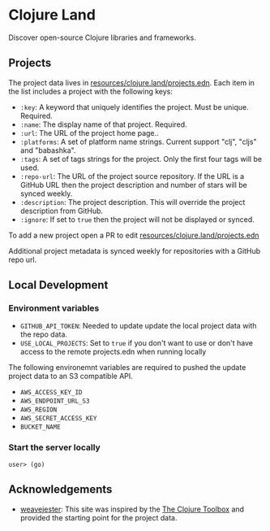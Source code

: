# Clojure Land

Discover open-source Clojure libraries and frameworks.

## Projects

The project data lives in [resources/clojure.land/projects.edn](./resources/clojure.land/projects.edn).  Each item in the list includes a project with the following keys:
- `:key`: A keyword that uniquely identifies the project. Must be unique. Required.
- `:name`: The display name of that project. Required.
- `:url`: The URL of the project home page..
- `:platforms`: A set of platform name strings. Current support "clj", "cljs" and "babashka".
- `:tags`: A set of tags strings for the project.  Only the first four tags will be used.
- `:repo-url`: The URL of the project source repository. If the URL is a GitHub URL then
  the project description and number of stars will be synced weekly.
- `:description`: The project description.  This will override the project description from GitHub.
- `:ignore`:  If set to `true` then the project will not be displayed or synced.

To add a new project open a PR to edit  [resources/clojure.land/projects.edn](./resources/clojure.land/projects.edn)

Additional project metadata is synced weekly for repositories with a GitHub repo url.

## Local Development

### Environment variables

- `GITHUB_API_TOKEN`: Needed to update update the local project data with the repo data.
- `USE_LOCAL_PROJECTS`: Set to `true` if you don't want to use or don't have access to the
  remote projects.edn when running locally

The following environemnt variables are required to pushed the update project data to an S3 compatible API.
 - `AWS_ACCESS_KEY_ID`
 - `AWS_ENDPOINT_URL_S3`
 - `AWS_REGION`
 - `AWS_SECRET_ACCESS_KEY`
 - `BUCKET_NAME`

### Start the server locally

```
user> (go)
```

## Acknowledgements

- [weavejester](https://github.com/weavejester/): This site was inspired by the [The Clojure Toolbox](https://www.clojure-toolbox.com/) and provided the starting point for the project data.
